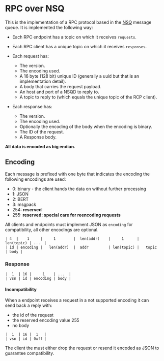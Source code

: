 # RPC over NSQ

This is the implementation of a RPC protocol based in the [NSQ](http://bitly.github.io/nsq/) message queue. It is implemented the following way:

* Each RPC endpoint has a topic on which it receives `requests`.
* Each RPC client has a unique topic on which it receives `responses`.
* Each request has:
	* The version.
  	* The encoding used.
	* A 16 byte (128 bit) unique ID  (generally a uuid but that is an implementation detail).
 	* A body that carries the request payload.
 	* An host and port of a NSQD to reply to.
 	* A topic to reply to (which equals the unique topic of the RCP client).

* Each response has:
	* The version.
	* The encoding used.
 	* Optionally the encoding of the body when the encoding is binary.
	* The ID of the request.
	* A Response body.


**All data is encoded as big endian.**

## Encoding


Each message is prefixed with one byte that indicates the encoding the following encodings are used:

* 0: binary   - the client hands the data on without further processing
* 1: JSON
* 2: BERT
* 3: msgpack
* 254: **reserved**
* 255: **reserved: special care for reencoding requests**

All clients and endpoints must implement JSON as `encoding` for compatibility, all other encodings are optional.

```
| 4  |    1     |     1        |  len(addr)    |     1      | len(topic) | ...  |
| id | encoding |   len(addr)  |  addr         | len(topic) |   topic    | body |

```

### Response
```
|  1  | 16 |     1    | ...  |
| vsn | id | encoding | body |
```

#### Incompatibility

When a endpoint receives a request in a not supported encoding it can send back a reply with:
* the id of the request
* the reserved encoding value 255
* no body

```
|  1  | 16 |  1   |
| vsn | id | 0xff |
```

The client the must either drop the request or resend it encoded as JSON to guarantee compatibility.

